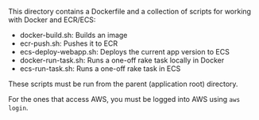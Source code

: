 This directory contains a Dockerfile and a collection of scripts for working
with Docker and ECR/ECS:

* docker-build.sh:      Builds an image
* ecr-push.sh:          Pushes it to ECR
* ecs-deploy-webapp.sh: Deploys the current app version to ECS
* docker-run-task.sh:   Runs a one-off rake task locally in Docker
* ecs-run-task.sh:      Runs a one-off rake task in ECS

These scripts must be run from the parent (application root) directory.

For the ones that access AWS, you must be logged into AWS using `aws login`.
